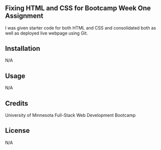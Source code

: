 # <Abigail Personius Week One Assignment>

## Fixing HTML and CSS for Bootcamp Week One Assignment

I was given starter code for both HTML and CSS and consolidated both as well as deployed live webpage using Git.

## Installation

N/A

## Usage

N/A

## Credits

University of Minnesota Full-Stack Web Development Bootcamp

## License
  
N/A
